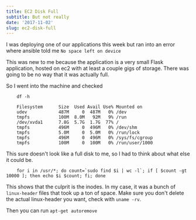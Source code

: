 ```yaml
---
title: EC2 Disk Full 
subtitle: But not really
date: '2017-11-02'
slug: ec2-disk-full
---
```


I was deploying one of our applications this week but ran into an error where
ansible told me `No space left on device`

This was new to me because the application is a very small Flask application,
hosted on ec2 with at least a couple gigs of storage. There was going to be no
way that it was actually full.

So I went into the machine and checked

```
    df -h
    
    Filesystem      Size  Used Avail Use% Mounted on
    udev            487M     0  487M   0% /dev
    tmpfs           100M  8.0M   92M   9% /run
    /dev/xvda1      7.8G  5.7G  1.7G  77% /
    tmpfs           496M     0  496M   0% /dev/shm
    tmpfs           5.0M     0  5.0M   0% /run/lock
    tmpfs           496M     0  496M   0% /sys/fs/cgroup
    tmpfs           100M     0  100M   0% /run/user/1000
```

This sure doesn't look like a full disk to me, so I had to think about what
else it could be.

```
    for i in /usr/*; do count=`sudo find $i | wc -l`; if [ $count -gt 10000 ]; then echo $i $count; fi; done
```

This shows that the culprit is the inodes. In my case, it was a bunch of
`linux-header` files that took up a ton of space. Make sure you don't delete
the actual linux-header you want, check with `uname -rv`.

Then you can run `apt-get autoremove`